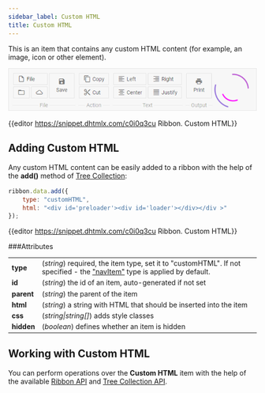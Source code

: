 ```yaml
---
sidebar_label: Custom HTML
title: Custom HTML
---          
```


This is an item that contains any custom HTML content (for example, an image, icon or other element).

![](../assets/ribbon/custom_html.png)

{{editor	https://snippet.dhtmlx.com/c0i0q3cu	Ribbon. Custom HTML}}

Adding Custom HTML
-----------------

Any custom HTML content can be easily added to a ribbon with the help of the **add()** method of [Tree Collection](tree_collection/api/refs/treecollection.md):

~~~js
ribbon.data.add({
	type: "customHTML",
	html: "<div id='preloader'><div id='loader'></div></div >"
});
~~~

{{editor	https://snippet.dhtmlx.com/c0i0q3cu	Ribbon. Custom HTML}}

###Attributes

<table class="webixdoc_links">
	<tbody>
        <tr>
			<td class="webixdoc_links0"><b>type</b></td>
			<td>(<i>string</i>) required, the item type, set it to "customHTML". If not specified - the <a href="https://docs.dhtmlx.com/suite/ribbon__navitem.html">"navItem"</a> type is applied by default.</td>
		</tr>
		<tr>
			<td class="webixdoc_links0"><b>id</b></td>
			<td>(<i>string</i>) the id of an item, auto-generated if not set</td>
		</tr>
        <tr>
			<td class="webixdoc_links0"><b>parent</b></td>
			<td>(<i>string</i>) the parent of the item</td>
		</tr>
		<tr>
			<td class="webixdoc_links0"><b>html</b></td>
			<td>(<i>string</i>) a string with HTML that should be inserted into the item</td>
		</tr>
		<tr>
			<td class="webixdoc_links0"><b>css</b></td>
			<td>(<i>string|string[]</i>) adds style classes</td>
		</tr>
			<tr>
			<td class="webixdoc_links0"><b>hidden</b></td>
			<td>(<i>boolean</i>) defines whether an item is hidden</td>
		</tr>
    </tbody>
</table>


Working with Custom HTML
-----------------------

You can perform operations over the **Custom HTML** item with the help of the available [Ribbon API](ribbon/api/refs/ribbon.md) and [Tree Collection API](tree_collection/api/refs/treecollection.md).




